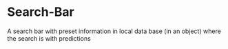 # Search-Bar
A search bar with preset information in local data base (in an object) where the search is with predictions
